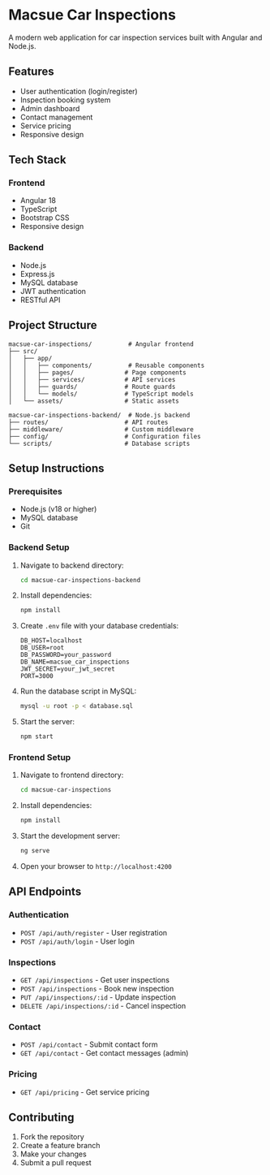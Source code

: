 # Macsue Car Inspections

A modern web application for car inspection services built with Angular and Node.js.

## Features

- User authentication (login/register)
- Inspection booking system
- Admin dashboard
- Contact management
- Service pricing
- Responsive design

## Tech Stack

### Frontend
- Angular 18
- TypeScript
- Bootstrap CSS
- Responsive design

### Backend
- Node.js
- Express.js
- MySQL database
- JWT authentication
- RESTful API

## Project Structure

```
macsue-car-inspections/          # Angular frontend
├── src/
│   ├── app/
│   │   ├── components/          # Reusable components
│   │   ├── pages/              # Page components
│   │   ├── services/           # API services
│   │   ├── guards/             # Route guards
│   │   └── models/             # TypeScript models
│   └── assets/                 # Static assets

macsue-car-inspections-backend/  # Node.js backend
├── routes/                     # API routes
├── middleware/                 # Custom middleware
├── config/                     # Configuration files
└── scripts/                    # Database scripts
```

## Setup Instructions

### Prerequisites
- Node.js (v18 or higher)
- MySQL database
- Git

### Backend Setup
1. Navigate to backend directory:
   ```bash
   cd macsue-car-inspections-backend
   ```

2. Install dependencies:
   ```bash
   npm install
   ```

3. Create `.env` file with your database credentials:
   ```
   DB_HOST=localhost
   DB_USER=root
   DB_PASSWORD=your_password
   DB_NAME=macsue_car_inspections
   JWT_SECRET=your_jwt_secret
   PORT=3000
   ```

4. Run the database script in MySQL:
   ```bash
   mysql -u root -p < database.sql
   ```

5. Start the server:
   ```bash
   npm start
   ```

### Frontend Setup
1. Navigate to frontend directory:
   ```bash
   cd macsue-car-inspections
   ```

2. Install dependencies:
   ```bash
   npm install
   ```

3. Start the development server:
   ```bash
   ng serve
   ```

4. Open your browser to `http://localhost:4200`

## API Endpoints

### Authentication
- `POST /api/auth/register` - User registration
- `POST /api/auth/login` - User login

### Inspections
- `GET /api/inspections` - Get user inspections
- `POST /api/inspections` - Book new inspection
- `PUT /api/inspections/:id` - Update inspection
- `DELETE /api/inspections/:id` - Cancel inspection

### Contact
- `POST /api/contact` - Submit contact form
- `GET /api/contact` - Get contact messages (admin)

### Pricing
- `GET /api/pricing` - Get service pricing

## Contributing

1. Fork the repository
2. Create a feature branch
3. Make your changes
4. Submit a pull request

